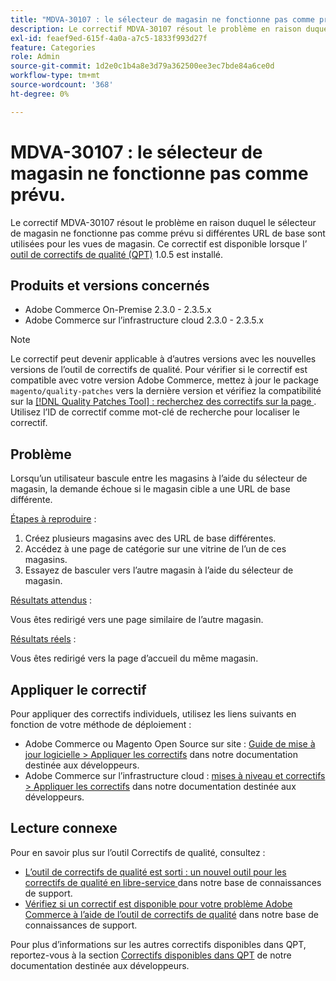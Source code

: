 ```yaml
---
title: "MDVA-30107 : le sélecteur de magasin ne fonctionne pas comme prévu"
description: Le correctif MDVA-30107 résout le problème en raison duquel le sélecteur de magasin ne fonctionne pas comme prévu si différentes URL de base sont utilisées pour les vues de magasin. Ce correctif est disponible lorsque l’[outil de correctifs de qualité (QPT)](/help/announcements/adobe-commerce-announcements/magento-quality-patches-released-new-tool-to-self-serve-quality-patches.md) 1.0.5 est installé.
exl-id: feaef9ed-615f-4a0a-a7c5-1833f993d27f
feature: Categories
role: Admin
source-git-commit: 1d2e0c1b4a8e3d79a362500ee3ec7bde84a6ce0d
workflow-type: tm+mt
source-wordcount: '368'
ht-degree: 0%

---
```


# MDVA-30107 : le sélecteur de magasin ne fonctionne pas comme prévu.

Le correctif MDVA-30107 résout le problème en raison duquel le sélecteur de magasin ne fonctionne pas comme prévu si différentes URL de base sont utilisées pour les vues de magasin. Ce correctif est disponible lorsque l’ [outil de correctifs de qualité (QPT)](/help/announcements/adobe-commerce-announcements/magento-quality-patches-released-new-tool-to-self-serve-quality-patches.md) 1.0.5 est installé.

## Produits et versions concernés

* Adobe Commerce On-Premise 2.3.0 - 2.3.5.x
* Adobe Commerce sur l’infrastructure cloud 2.3.0 - 2.3.5.x

>[!NOTE]
>
>Le correctif peut devenir applicable à d’autres versions avec les nouvelles versions de l’outil de correctifs de qualité. Pour vérifier si le correctif est compatible avec votre version Adobe Commerce, mettez à jour le package `magento/quality-patches` vers la dernière version et vérifiez la compatibilité sur la [[!DNL Quality Patches Tool] : recherchez des correctifs sur la page ](https://devdocs.magento.com/quality-patches/tool.html#patch-grid). Utilisez l’ID de correctif comme mot-clé de recherche pour localiser le correctif.

## Problème

Lorsqu’un utilisateur bascule entre les magasins à l’aide du sélecteur de magasin, la demande échoue si le magasin cible a une URL de base différente.

<u>Étapes à reproduire</u> :

1. Créez plusieurs magasins avec des URL de base différentes.
1. Accédez à une page de catégorie sur une vitrine de l’un de ces magasins.
1. Essayez de basculer vers l’autre magasin à l’aide du sélecteur de magasin.

<u>Résultats attendus</u> :

Vous êtes redirigé vers une page similaire de l’autre magasin.

<u>Résultats réels</u> :

Vous êtes redirigé vers la page d’accueil du même magasin.

## Appliquer le correctif

Pour appliquer des correctifs individuels, utilisez les liens suivants en fonction de votre méthode de déploiement :

* Adobe Commerce ou Magento Open Source sur site : [Guide de mise à jour logicielle > Appliquer les correctifs](https://devdocs.magento.com/guides/v2.4/comp-mgr/patching/mqp.html) dans notre documentation destinée aux développeurs.
* Adobe Commerce sur l’infrastructure cloud : [mises à niveau et correctifs > Appliquer les correctifs](https://devdocs.magento.com/cloud/project/project-patch.html) dans notre documentation destinée aux développeurs.

## Lecture connexe

Pour en savoir plus sur l’outil Correctifs de qualité, consultez :

* [ L’outil de correctifs de qualité est sorti : un nouvel outil pour les correctifs de qualité en libre-service ](/help/announcements/adobe-commerce-announcements/magento-quality-patches-released-new-tool-to-self-serve-quality-patches.md) dans notre base de connaissances de support.
* [Vérifiez si un correctif est disponible pour votre problème Adobe Commerce à l’aide de l’outil de correctifs de qualité](/help/support-tools/patches-available-in-qpt-tool/check-patch-for-magento-issue-with-magento-quality-patches.md) dans notre base de connaissances de support.

Pour plus d’informations sur les autres correctifs disponibles dans QPT, reportez-vous à la section [Correctifs disponibles dans QPT](https://devdocs.magento.com/quality-patches/tool.html#patch-grid) de notre documentation destinée aux développeurs.
